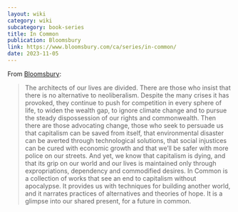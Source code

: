 ```yaml
---
layout: wiki
category: wiki
subcategory: book-series
title: In Common
publication: Bloomsbury
link: https://www.bloomsbury.com/ca/series/in-common/
date: 2023-11-05
---
```


From [Bloomsbury](https://www.bloomsbury.com/ca/series/in-common/):

> The architects of our lives are divided. There are those who insist that there is no alternative to neoliberalism. Despite the many crises it has provoked, they continue to push for competition in every sphere of life, to widen the wealth gap, to ignore climate change and to pursue the steady dispossession of our rights and commonwealth. Then there are those advocating change, those who seek to persuade us that capitalism can be saved from itself, that environmental disaster can be averted through technological solutions, that social injustices can be cured with economic growth and that we’ll be safer with more police on our streets. And yet, we know that capitalism is dying, and that its grip on our world and our lives is maintained only through expropriations, dependency and commodified desires. In Common is a collection of works that see an end to capitalism without apocalypse. It provides us with techniques for building another world, and it narrates practices of alternatives and theories of hope. It is a glimpse into our shared present, for a future in common.
